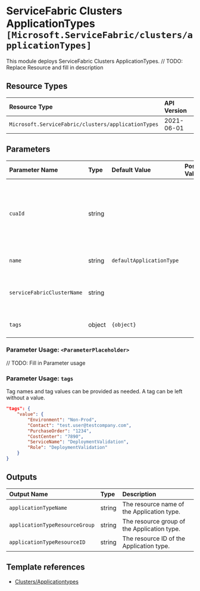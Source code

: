 # ServiceFabric Clusters ApplicationTypes `[Microsoft.ServiceFabric/clusters/applicationTypes]`

This module deploys ServiceFabric Clusters ApplicationTypes.
// TODO: Replace Resource and fill in description

## Resource Types

| Resource Type | API Version |
| :-- | :-- |
| `Microsoft.ServiceFabric/clusters/applicationTypes` | 2021-06-01 |

## Parameters

| Parameter Name | Type | Default Value | Possible Values | Description |
| :-- | :-- | :-- | :-- | :-- |
| `cuaId` | string |  |  | Optional. Customer Usage Attribution ID (GUID). This GUID must be previously registered |
| `name` | string | `defaultApplicationType` |  | Optional. Application type name. |
| `serviceFabricClusterName` | string |  |  | Required. Name of the Serivce Fabric cluster. |
| `tags` | object | `{object}` |  | Optional. Tags of the resource. |

### Parameter Usage: `<ParameterPlaceholder>`

// TODO: Fill in Parameter usage

### Parameter Usage: `tags`

Tag names and tag values can be provided as needed. A tag can be left without a value.

```json
"tags": {
    "value": {
        "Environment": "Non-Prod",
        "Contact": "test.user@testcompany.com",
        "PurchaseOrder": "1234",
        "CostCenter": "7890",
        "ServiceName": "DeploymentValidation",
        "Role": "DeploymentValidation"
    }
}
```

## Outputs

| Output Name | Type | Description |
| :-- | :-- | :-- |
| `applicationTypeName` | string | The resource name of the Application type. |
| `applicationTypeResourceGroup` | string | The resource group of the Application type. |
| `applicationTypeResourceID` | string | The resource ID of the Application type. |

## Template references

- [Clusters/Applicationtypes](https://docs.microsoft.com/en-us/azure/templates/Microsoft.ServiceFabric/2021-06-01/clusters/applicationTypes)
